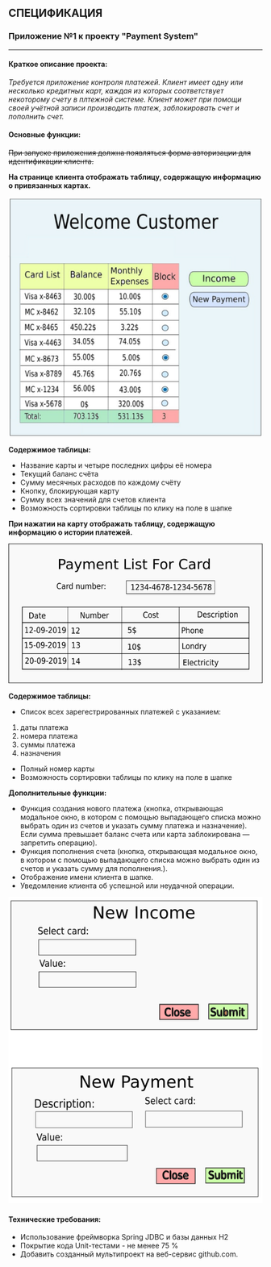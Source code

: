 
## СПЕЦИФИКАЦИЯ

### Приложение №1 к проекту "Payment System"

------------

#### Краткое описание проекта:

*Требуется приложение контроля платежей. Клиент имеет одну или несколько кредитных карт, каждая из которых 
соответствует некоторому счету в плтежной системе. Клиент может при помощи своей учётной записи производить 
платеж, заблокировать счет и пополнить счет.*

#### Основные функции:

~~При запуске приложения должна появляться форма авторизации для
идентификации клиента.~~

**На странице клиента отображать таблицу, содержащую информацию о привязанных картах.**

![Cards_Table](https://github.com/Brest-Java-Course-2020/avaryvada-payment-system/blob/development/documentation/pictures/Pic.1%20CardList.png)

**Содержимое таблицы:**

-  Название карты и четыре последних цифры её номера
-  Текущий баланс счёта
-  Сумму месячных расходов по каждому счёту
-  Кнопку, блокирующая карту
-  Сумму всех значений для счетов клиента
-  Возможность сортировки таблицы по клику на поле в шапке

**При нажатии на карту отображать таблицу, содержащую информацию о  истории платежей.**

![Payments_Table](https://github.com/Brest-Java-Course-2020/avaryvada-payment-system/blob/development/documentation/pictures/Pic.2%20PaymentList.png)

**Содержимое таблицы:**

-  Список всех зарегестрированных платежей с указанием:
1. даты платежа
2. номера платежа
3. суммы платежа
4. назначения

-  Полный номер карты
-  Возможность сортировки таблицы по клику на поле в шапке

**Дополнительные функции:**

-  Функция создания нового платежа (кнопка, открывающая модальное
окно, в котором с помощью выпадающего списка можно выбрать один
из счетов и указать сумму платежа и назначение).
Если сумма превышает баланс счета или карта заблокирована — запретить операцию).
-  Функция пополнения счета (кнопка, открывающая модальное окно, в
котором с помощью выпадающего списка можно выбрать один из
счетов и указать сумму для пополнения.). 
-  Отображение имени клиента в шапке.
-  Уведомление клиента об успешной или неудачной операции. 

![Modal Windows](https://github.com/Brest-Java-Course-2020/avaryvada-payment-system/blob/development/documentation/pictures/Pic.3%20Input%20windows.png)

#### Технические требования:

-  Использование фреймворка Spring JDBC и базы данных H2
-  Покрытие кода Unit-тестами - не менее 75 %
-  Добавить созданный мультипроект на веб-сервис github.com.
